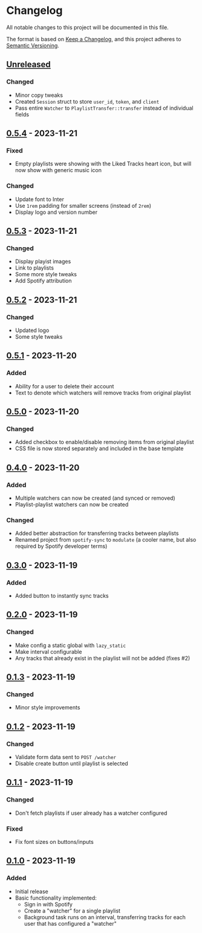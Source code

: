 # Changelog

All notable changes to this project will be documented in this file.

The format is based on [Keep a Changelog](https://keepachangelog.com/en/1.0.0/),
and this project adheres to [Semantic Versioning](https://semver.org/spec/v2.0.0.html).

## [Unreleased]

### Changed

- Minor copy tweaks
- Created `Session` struct to store `user_id`, `token`, and `client`
- Pass entire `Watcher` to `PlaylistTransfer::transfer` instead of individual fields

## [0.5.4] - 2023-11-21

### Fixed

- Empty playlists were showing with the Liked Tracks heart icon, but will now show with generic music icon

### Changed

- Update font to Inter
- Use `1rem` padding for smaller screens (instead of `2rem`)
- Display logo and version number

## [0.5.3] - 2023-11-21

### Changed

- Display playist images
- Link to playlists
- Some more style tweaks
- Add Spotify attribution

## [0.5.2] - 2023-11-21

### Changed

- Updated logo
- Some style tweaks

## [0.5.1] - 2023-11-20

### Added

- Ability for a user to delete their account
- Text to denote which watchers will remove tracks from original playlist

## [0.5.0] - 2023-11-20

### Changed

- Added checkbox to enable/disable removing items from original playlist
- CSS file is now stored separately and included in the base template

## [0.4.0] - 2023-11-20

### Added

- Multiple watchers can now be created (and synced or removed)
- Playlist-playlist watchers can now be created

### Changed

- Added better abstraction for transferring tracks between playlists
- Renamed project from `spotify-sync` to `modulate` (a cooler name, but also required by Spotify developer terms)

## [0.3.0] - 2023-11-19

### Added

- Added button to instantly sync tracks

## [0.2.0] - 2023-11-19

### Changed

- Make config a static global with `lazy_static`
- Make interval configurable
- Any tracks that already exist in the playlist will not be added (fixes #2)

## [0.1.3] - 2023-11-19

### Changed

- Minor style improvements

## [0.1.2] - 2023-11-19

### Changed

- Validate form data sent to `POST /watcher`
- Disable create button until playlist is selected

## [0.1.1] - 2023-11-19

### Changed

- Don't fetch playlists if user already has a watcher configured

### Fixed

- Fix font sizes on buttons/inputs

## [0.1.0] - 2023-11-19

### Added

- Initial release
- Basic functionality implemented:
  - Sign in with Spotify
  - Create a "watcher" for a single playlist
  - Background task runs on an interval, transferring tracks for each user that has configured a "watcher"

[Unreleased]: https://github.com/zaknesler/modulate/compare/v0.5.4...HEAD
[0.5.4]: https://github.com/zaknesler/modulate/compare/v0.5.3...v0.5.4
[0.5.3]: https://github.com/zaknesler/modulate/compare/v0.5.2...v0.5.3
[0.5.2]: https://github.com/zaknesler/modulate/compare/v0.5.1...v0.5.2
[0.5.1]: https://github.com/zaknesler/modulate/compare/v0.5.0...v0.5.1
[0.5.0]: https://github.com/zaknesler/modulate/compare/v0.4.0...v0.5.0
[0.4.0]: https://github.com/zaknesler/modulate/compare/v0.3.0...v0.4.0
[0.3.0]: https://github.com/zaknesler/modulate/compare/v0.2.0...v0.3.0
[0.2.0]: https://github.com/zaknesler/modulate/compare/v0.1.3...v0.2.0
[0.1.3]: https://github.com/zaknesler/modulate/compare/v0.1.2...v0.1.3
[0.1.2]: https://github.com/zaknesler/modulate/compare/v0.1.1...v0.1.2
[0.1.1]: https://github.com/zaknesler/modulate/compare/v0.1.0...v0.1.1
[0.1.0]: https://github.com/zaknesler/modulate/releases/tag/v0.1.0
